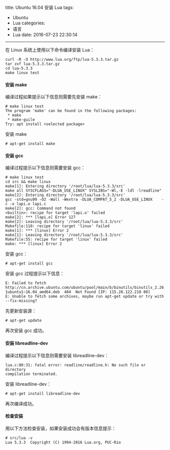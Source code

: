 title: Ubuntu 16.04 安装 Lua
tags:
  - Ubuntu
  - Lua
categories:
  - 语言
  - Lua
date: 2016-07-23 22:30:14
---


在 Linux 系统上使用以下命令编译安装 Lua：

    curl -R -O http://www.lua.org/ftp/lua-5.3.3.tar.gz
    tar zxf lua-5.3.3.tar.gz
    cd lua-5.3.3
    make linux test

#### 安装 make

编译过程如果提示以下信息则需要先安装 make：

    # make linux test
    The program 'make' can be found in the following packages:
     * make
     * make-guile
    Try: apt install <selected package>

安装 make

    # apt-get install make

#### 安装 gcc

编译过程提示以下信息则需要安装 gcc：

    # make linux test
    cd src && make linux
    make[1]: Entering directory '/root/lua/lua-5.3.3/src'
    make all SYSCFLAGS="-DLUA_USE_LINUX" SYSLIBS="-Wl,-E -ldl -lreadline"
    make[2]: Entering directory '/root/lua/lua-5.3.3/src'
    gcc -std=gnu99 -O2 -Wall -Wextra -DLUA_COMPAT_5_2 -DLUA_USE_LINUX    -c -o lapi.o lapi.c
    make[2]: gcc: Command not found
    <builtin>: recipe for target 'lapi.o' failed
    make[2]: *** [lapi.o] Error 127
    make[2]: Leaving directory '/root/lua/lua-5.3.3/src'
    Makefile:110: recipe for target 'linux' failed
    make[1]: *** [linux] Error 2
    make[1]: Leaving directory '/root/lua/lua-5.3.3/src'
    Makefile:55: recipe for target 'linux' failed
    make: *** [linux] Error 2

安装 gcc：

    # apt-get install gcc

安装 gcc 过程提示以下信息：

    E: Failed to fetch http://cn.archive.ubuntu.com/ubuntu/pool/main/b/binutils/binutils_2.26.1-1ubuntu1~16.04_amd64.deb  404  Not Found [IP: 115.28.122.210 80]
    E: Unable to fetch some archives, maybe run apt-get update or try with --fix-missing?

先更新安装源：

    # apt-get update

再次安装 gcc 成功。

#### 安装 libreadline-dev

编译过程提示以下信息则需要安装 libreadline-dev：

    lua.c:80:31: fatal error: readline/readline.h: No such file or directory
    compilation terminated.

安装 libreadline-dev：

    # apt-get install libreadline-dev

再次编译成功。

#### 检查安装

用以下方法检查安装，如果安装成功会有版本信息提示：

    # src/lua -v
    Lua 5.3.3  Copyright (C) 1994-2016 Lua.org, PUC-Rio